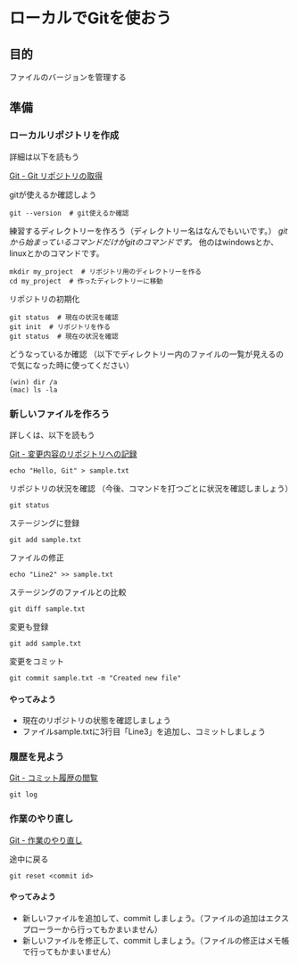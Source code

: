 # ローカルでGitを使おう

## 目的
ファイルのバージョンを管理する

## 準備
### ローカルリポジトリを作成

詳細は以下を読もう

[Git - Git リポジトリの取得](https://git-scm.com/book/ja/v2/Git-%E3%81%AE%E5%9F%BA%E6%9C%AC-Git-%E3%83%AA%E3%83%9D%E3%82%B8%E3%83%88%E3%83%AA%E3%81%AE%E5%8F%96%E5%BE%97)

gitが使えるか確認しよう

```
git --version  # git使えるか確認
```

練習するディレクトリーを作ろう（ディレクトリー名はなんでもいいです。）
*gitから始まっているコマンドだけがgitのコマンドです。* 他のはwindowsとか、linuxとかのコマンドです。

```
mkdir my_project  # リポジトリ用のディレクトリーを作る
cd my_project  # 作ったディレクトリーに移動
```

リポジトリの初期化

```
git status  # 現在の状況を確認
git init  # リポジトリを作る
git status  # 現在の状況を確認
```

どうなっているか確認
（以下でディレクトリー内のファイルの一覧が見えるので気になった時に使ってください）

```
(win) dir /a
(mac) ls -la
```

### 新しいファイルを作ろう

詳しくは、以下を読もう

[Git - 変更内容のリポジトリへの記録](https://git-scm.com/book/ja/v2/Git-%E3%81%AE%E5%9F%BA%E6%9C%AC-%E5%A4%89%E6%9B%B4%E5%86%85%E5%AE%B9%E3%81%AE%E3%83%AA%E3%83%9D%E3%82%B8%E3%83%88%E3%83%AA%E3%81%B8%E3%81%AE%E8%A8%98%E9%8C%B2)

```
echo "Hello, Git" > sample.txt
```

リポジトリの状況を確認
（今後、コマンドを打つごとに状況を確認しましょう）

```
git status
```

ステージングに登録

```
git add sample.txt
```

ファイルの修正

```
echo "Line2" >> sample.txt
```

ステージングのファイルとの比較

```
git diff sample.txt
```

変更も登録

```
git add sample.txt
```

変更をコミット

```
git commit sample.txt -m "Created new file"
```

#### やってみよう
- 現在のリポジトリの状態を確認しましょう
- ファイルsample.txtに3行目「Line3」を追加し、コミットしましょう

### 履歴を見よう

[Git - コミット履歴の閲覧](https://git-scm.com/book/ja/v2/Git-%E3%81%AE%E5%9F%BA%E6%9C%AC-%E3%82%B3%E3%83%9F%E3%83%83%E3%83%88%E5%B1%A5%E6%AD%B4%E3%81%AE%E9%96%B2%E8%A6%A7)

```
git log
```

### 作業のやり直し

[Git - 作業のやり直し](https://git-scm.com/book/ja/v2/Git-%E3%81%AE%E5%9F%BA%E6%9C%AC-%E4%BD%9C%E6%A5%AD%E3%81%AE%E3%82%84%E3%82%8A%E7%9B%B4%E3%81%97)

途中に戻る

```
git reset <commit id>
```

#### やってみよう
- 新しいファイルを追加して、commit しましょう。（ファイルの追加はエクスプローラーから行ってもかまいません）
- 新しいファイルを修正して、commit しましょう。（ファイルの修正はメモ帳で行ってもかまいません）
